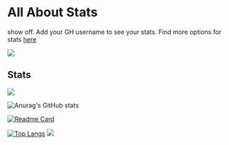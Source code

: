 
# All About Stats 

show off. Add your GH username to see your stats. Find more options for stats [here](https://github.com/anuraghazra/github-readme-stats?tab=readme-ov-file#themes)

![](https://user-images.githubusercontent.com/73097560/115834477-dbab4500-a447-11eb-908a-139a6edaec5c.gif)

## Stats 

![](https://github-readme-stats.vercel.app/api/top-langs/?username=witchaudio&layout=compact)

![Anurag's GitHub stats](https://github-readme-stats.vercel.app/api?username=anuraghazra&show_icons=true&theme=transparent)

[![Readme Card](https://github-readme-stats.vercel.app/api/pin/?username=anuraghazra&repo=github-readme-stats)](https://github.com/anuraghazra/github-readme-stats)

[![Top Langs](https://github-readme-stats.vercel.app/api/top-langs/?username=anuraghazra&layout=donut)](https://github.com/anuraghazra/github-readme-stats)
![](https://user-images.githubusercontent.com/73097560/115834477-dbab4500-a447-11eb-908a-139a6edaec5c.gif)
